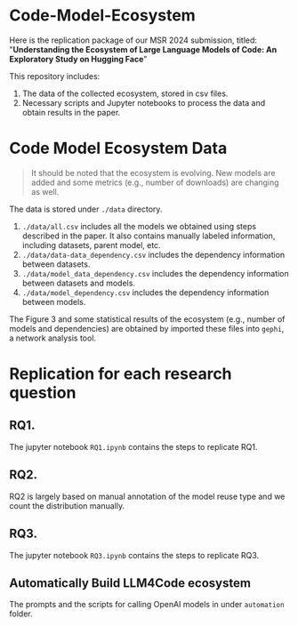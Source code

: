 # Code-Model-Ecosystem

Here is the replication package of our MSR 2024 submission, titled: "**Understanding the Ecosystem of Large Language Models of Code: An Exploratory Study on Hugging Face**"

This repository includes:

1. The data of the collected ecosystem, stored in csv files.
2. Necessary scripts and Jupyter notebooks to process the data and obtain results in the paper.


# Code Model Ecosystem Data

> It should be noted that the ecosystem is evolving. New models are added and some metrics (e.g., number of downloads) are changing as well. 

The data is stored under `./data` directory. 

1. `./data/all.csv` includes all the models we obtained using steps described in the paper. It also contains manually labeled information, including datasets, parent model, etc.
2. `./data/data-data_dependency.csv` includes the dependency information between datasets.
3. `./data/model_data_dependency.csv` includes the dependency information between datasets and models.
4. `./data/model_dependency.csv` includes the dependency information between models.

The Figure 3 and some statistical results of the ecosystem (e.g., number of models and dependencies) are obtained by imported these files into `gephi`, a network analysis tool.

# Replication for each research question

## RQ1. 

The jupyter notebook `RQ1.ipynb` contains the steps to replicate RQ1.

## RQ2.

RQ2 is largely based on manual annotation of the model reuse type and we count the distribution manually.

## RQ3. 

The jupyter notebook `RQ3.ipynb` contains the steps to replicate RQ3.


## Automatically Build LLM4Code ecosystem

The prompts and the scripts for calling OpenAI models in under `automation` folder.

